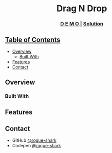 <h1 align="center">Drag N Drop</h1>



<div align="center">
  <h3>
    <a href="https://rogue-shark.github.io/Drag_N_Drop">
      D E M O
    </a>
    <span> | </span>
    <a href="https://github.com/rogue-shark/Drag_N_Drop">
      Solution
  </h3>
</div>

<!-- TABLE OF CONTENTS -->

## Table of Contents

- [Overview](#overview)
  - [Built With](#built-with)
- [Features](#features)
- [Contact](#contact)


<!-- OVERVIEW -->

## Overview

### Built With

## Features

## Contact

- GitHub [@rogue-shark](https://github.com/rogue-shark)
- Codepen [@rogue-shark](https://codepen.io/rogue-shark)